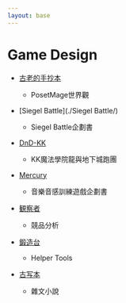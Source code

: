 ```yaml
---
layout: base
---
```


# Game Design

* [古老的手抄本](./PosetMage/)
  * PosetMage世界觀

* [Siegel Battle](./Siegel Battle/)
  * Siegel Battle企劃書

* [DnD-KK](./DnD-KK/)
  * KK魔法學院龍與地下城跑團

* [Mercury](./Mercury/)
  * 音樂音感訓練遊戲企劃書

* [観察者](./Observer/)
  * 競品分析

* [鍛造台](./Forging/)
  * Helper Tools

* [古写本](./Codex/)
  * 雜文小說




